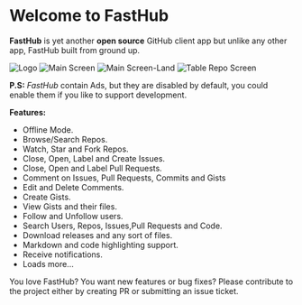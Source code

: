 # Welcome to FastHub

<b>FastHub</b> is yet another <b>open source</b> GitHub client app but unlike any other app, FastHub built from ground up.



![Logo](https://github.com/k0shk0sh/FastHub/blob/master/art/web_hi_res_512.png?raw=true "Logo")
![Main Screen](https://github.com/k0shk0sh/FastHub/blob/master/art/mobile_main.png?raw=true "Main Screen")
![Main Screen-Land](https://github.com/k0shk0sh/FastHub/blob/master/art/mobile_main_landscape.png?raw=true "Main Screen-Land")
![Table Repo Screen](https://github.com/k0shk0sh/FastHub/blob/master/art/tablet_repo.png?raw=true "Table Repo Screen")

<b>P.S:</b> <i>FastHub</i> contain Ads, but they are disabled by default, you could enable them if you like to support development. 

<b>Features:</b>

- Offline Mode.
- Browse/Search Repos.
- Watch, Star and Fork Repos.
- Close, Open, Label and Create Issues.
- Close, Open and Label Pull Requests.
- Comment on Issues, Pull Requests, Commits and Gists
- Edit and Delete Comments.
- Create Gists.
- View Gists and their files.
- Follow and Unfollow users.
- Search Users, Repos, Issues,Pull Requests and Code.
- Download releases and any sort of files.
- Markdown and code highlighting support.
- Receive notifications.
- Loads more...

You love FastHub? You want new features or bug fixes? Please contribute to the  project either by creating PR or submitting an issue ticket.
